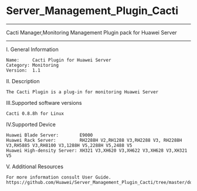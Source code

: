 # Server_Management_Plugin_Cacti

****************************************************************************
Cacti Manager,Monitoring Management Plugin pack for Huawei Server
****************************************************************************

I. General Information

    Name:     Cacti Plugin for Huawei Server
    Category: Monitoring
    Version:  1.1

II. Description

    The Cacti Plugin is a plug-in for monitoring Huawei Server

III.Supported software versions

    Cacti 0.8.8h for Linux

IV.Supported Device

    Huawei Blade Server:        E9000
    Huawei Rack Server:         RH2288H V2,RH1288 V3,RH2288 V3, RH2288H V3,RH5885 V3,RH8100 V3,1288H V5,2288H V5,2488 V5
    Huawei High-density Server: XH321 V3,XH620 V3,XH622 V3,XH628 V3,XH321 V5

V. Additional Resources

    For more information consult User Guide. https://github.com/Huawei/Server_Management_Plugin_Cacti/tree/master/docs
